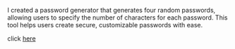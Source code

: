 I created a password generator that generates four random passwords, 
allowing users to specify the number of characters for each password. 
This tool helps users create secure, customizable passwords with ease.

click [here]([url](https://deluxe-taiyaki-5285e0.netlify.app/))
